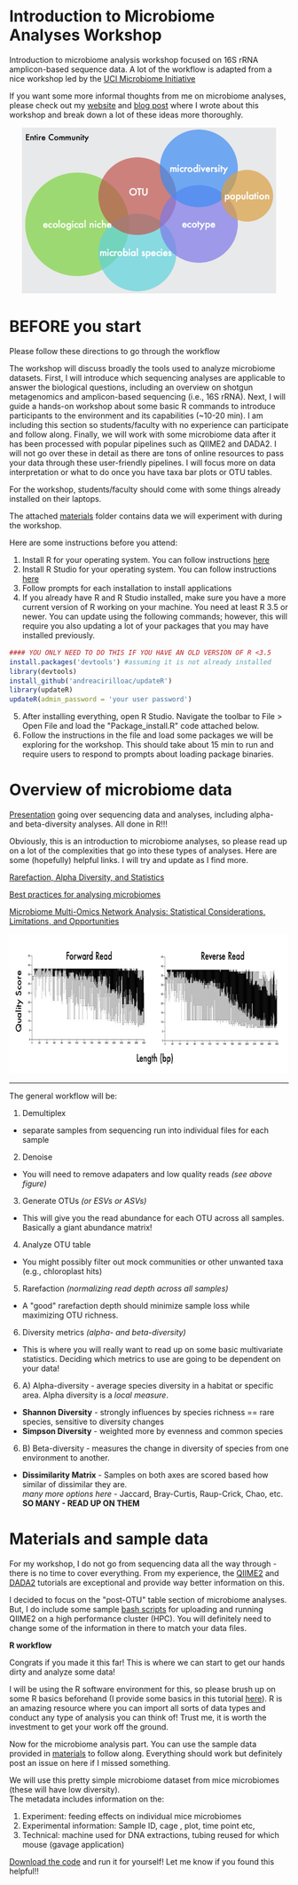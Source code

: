 # Introduction to Microbiome Analyses Workshop
Introduction to microbiome analysis workshop focused on 16S rRNA amplicon-based sequence data. A lot of the workflow is adapted from a nice workshop led by the [UCI Microbiome Initiative](http://microbiome.uci.edu/)

If you want some more informal thoughts from me on microbiome analyses, please check out my [website](https://www.abchase.co) and [blog post](http://www.abchase.co/blog/intro-to-microbiome-analyses) where I wrote about this workshop and break down a lot of these ideas more thoroughly.

<p align="center">
  <img width="460" height="300" src="images/conceptual-schematic.png">
</p>

# BEFORE you start
Please follow these directions to go through the workflow

The workshop will discuss broadly the tools used to analyze microbiome datasets. First, I will introduce which sequencing analyses are applicable to answer the biological questions, including an overview on shotgun metagenomics and amplicon-based sequencing (i.e., 16S rRNA). Next, I will guide a hands-on workshop about some basic R commands to introduce participants to the environment and its capabilities (~10-20 min). I am including this section so students/faculty with no experience can participate and follow along. Finally, we will work with some microbiome data after it has been processed with popular pipelines such as QIIME2 and DADA2. I will not go over these in detail as there are tons of online resources to pass your data through these user-friendly pipelines. I will focus more on data interpretation or what to do once you have taxa bar plots or OTU tables.

For the workshop, students/faculty should come with some things already installed on their laptops. 

The attached [materials](https://github.com/alex-b-chase/16S-workshop/tree/master/materials) folder contains data we will experiment with during the workshop.

Here are some instructions before you attend:
1. Install R for your operating system. You can follow instructions [here](https://cran.cnr.berkeley.edu/)
2. Install R Studio for your operating system. You can follow instructions [here](https://rstudio.com/products/rstudio/download/#download)
3. Follow prompts for each installation to install applications
4. If you already have R and R Studio installed, make sure you have a more current version of R working on your machine. You need at least R 3.5 or newer. You can update using the following commands; however, this will require you also updating a lot of your packages that you may have installed previously.

```R
#### YOU ONLY NEED TO DO THIS IF YOU HAVE AN OLD VERSION OF R <3.5
install.packages('devtools') #assuming it is not already installed
library(devtools)
install_github('andreacirilloac/updateR')
library(updateR)
updateR(admin_password = 'your user password')  
```

5. After installing everything, open R Studio. Navigate the toolbar to File > Open File and load the "Package_install.R" code attached below. 
6. Follow the instructions in the file and load some packages we will be exploring for the workshop. This should take about 15 min to run and require users to respond to prompts about loading package binaries. 


# Overview of microbiome data
[Presentation](sio262-microbiome-analysis.pdf) going over sequencing data and analyses, including alpha- and beta-diversity analyses. All done in R!!!

Obviously, this is an introduction to microbiome analyses, so please read up on a lot of the complexities that go into these types of analyses. Here are some (hopefully) helpful links. I will try and update as I find more.

[Rarefaction, Alpha Diversity, and Statistics](https://www.frontiersin.org/articles/10.3389/fmicb.2019.02407/full)

[Best practices for analysing microbiomes](https://www.nature.com/articles/s41579-018-0029-9)

[Microbiome Multi-Omics Network Analysis: Statistical Considerations, Limitations, and Opportunities](https://www.frontiersin.org/articles/10.3389/fgene.2019.00995/full)

<p align="center">
  <img width="706" height="252" src="images/fastq-demo.jpg">
</p>

---

The general workflow will be:
1. Demultiplex 
  * separate samples from sequencing run into individual files for each sample
2. Denoise 
  * You will need to remove adapaters and low quality reads _(see above figure)_
3. Generate OTUs _(or ESVs or ASVs)_
  * This will give you the read abundance for each OTU across all samples. Basically a giant abundance matrix!
4. Analyze OTU table 
  * You might possibly filter out mock communities or other unwanted taxa (e.g., chloroplast hits)
5. Rarefaction _(normalizing read depth across all samples)_  
  * A "good" rarefaction depth should minimize sample loss while maximizing OTU richness.
6. Diversity metrics _(alpha- and beta-diversity)_  
  * This is where you will really want to read up on some basic multivariate statistics. Deciding which metrics to use are going to be dependent on your data!
6. A) Alpha-diversity - average species diversity in a habitat or specific area. Alpha diversity is a *local measure*.
  * __Shannon Diversity__ - strongly influences by species richness == rare species, sensitive to diversity changes
  * __Simpson Diversity__ - weighted more by evenness and common species
6. B) Beta-diversity - measures the change in diversity of species from one environment to another.
  * __Dissimilarity Matrix__ - Samples on both axes are scored based how similar of dissimilar they are.  
  _many more options here_ - Jaccard, Bray-Curtis, Raup-Crick, Chao, etc. __SO MANY - READ UP ON THEM__


# Materials and sample data
For my workshop, I do not go from sequencing data all the way through - there is no time to cover everything. From my experience, the [QIIME2](https://docs.qiime2.org/2019.7/tutorials/moving-pictures/) and [DADA2](https://benjjneb.github.io/dada2/tutorial.html) tutorials are exceptional and provide way better information on this.

I decided to focus on the "post-OTU" table section of microbiome analyses. But, I do include some sample [bash scripts](sample-qiime-processing/) for uploading and running QIIME2 on a high performance cluster (HPC). You will definitely need to change some of the information in there to match your data files.


__R workflow__

Congrats if you made it this far! This is where we can start to get our hands dirty and analyze some data!

I will be using the R software environment for this, so please brush up on some R basics beforehand (I provide some basics in this tutorial [here](R-scripts/intro-to-R-basics.R)). R is an amazing resource where you can import all sorts of data types and conduct any type of analysis you can think of! Trust me, it is worth the investment to get your work off the ground. 

Now for the microbiome analysis part. You can use the sample data provided in [materials](materials/) to follow along. Everything should work but definitely post an issue on here if I missed something.

We will use this pretty simple microbiome dataset from mice microbiomes (these will have low diversity).  
   The metadata includes information on the:
1. Experiment: feeding effects on individual mice microbiomes
2. Experimental information: Sample ID, cage , plot, time point etc, 
3. Technical:  machine used for DNA extractions, tubing reused for which mouse (gavage application)

[Download the code](R-scripts/microbiome-workflow.R) and run it for yourself! Let me know if you found this helpful!!

